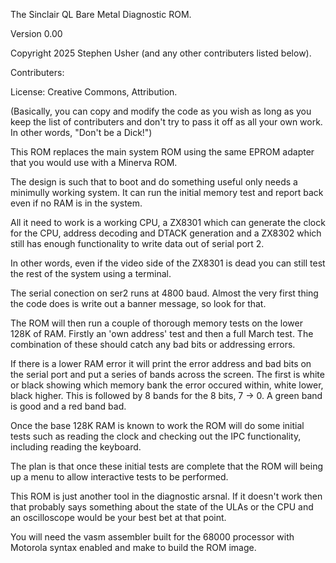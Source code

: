 The Sinclair QL Bare Metal Diagnostic ROM.

Version 0.00

Copyright 2025 Stephen Usher (and any other contributers listed below).

Contributers:

License: Creative Commons, Attribution.

(Basically, you can copy and modify the code as you wish as long as you keep the list of contributers and don't try to pass it off as all your own work. In other words, "Don't be a Dick!")

This ROM replaces the main system ROM using the same EPROM adapter that you would use with a Minerva ROM.

The design is such that to boot and do something useful only needs a minimully working system. It can run the initial memory test and report back even if no RAM is in the system.

All it need to work is a working CPU, a ZX8301 which can generate the clock for the CPU, address decoding and DTACK generation and a ZX8302 which still has enough functionality to write data out of serial port 2.

In other words, even if the video side of the ZX8301 is dead you can still test the rest of the system using a terminal.

The serial conection on ser2 runs at 4800 baud. Almost the very first thing the code does is write out a banner message, so look for that.

The ROM will then run a couple of thorough memory tests on the lower 128K of RAM. Firstly an 'own address' test and then a full March test. The combination of these should catch any bad bits or addressing errors.

If there is a lower RAM error it will print the error address and bad bits on the serial port and put a series of bands across the screen. The first is white or black showing which memory bank the error occured within, white lower, black higher. This is followed by 8 bands for the 8 bits, 7 -> 0. A green band is good and a red band bad.

Once the base 128K RAM is known to work the ROM will do some initial tests such as reading the clock and checking out the IPC functionality, including reading the keyboard.

The plan is that once these initial tests are complete that the ROM will being up a menu to allow interactive tests to be performed.

This ROM is just another tool in the diagnostic arsnal. If it doesn't work then that probably says something about the state of the ULAs or the CPU and an oscilloscope would be your best bet at that point.

You will need the vasm assembler built for the 68000 processor with Motorola syntax enabled and make to build the ROM image.
